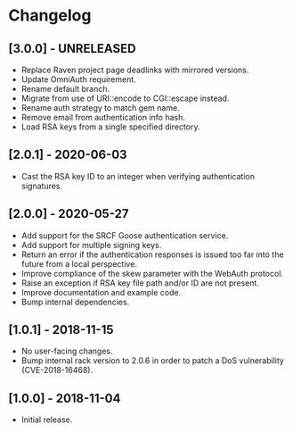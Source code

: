 # Changelog

## [3.0.0] - UNRELEASED

* Replace Raven project page deadlinks with mirrored versions.
* Update OmniAuth requirement.
* Rename default branch.
* Migrate from use of URI::encode to CGI::escape instead.
* Rename auth strategy to match gem name.
* Remove email from authentication info hash.
* Load RSA keys from a single specified directory.

## [2.0.1] - 2020-06-03

* Cast the RSA key ID to an integer when verifying authentication signatures.

## [2.0.0] - 2020-05-27

* Add support for the SRCF Goose authentication service.
* Add support for multiple signing keys.
* Return an error if the authentication responses is issued too far into the future from a local perspective.
* Improve compliance of the skew parameter with the WebAuth protocol.
* Raise an exception if RSA key file path and/or ID are not present.
* Improve documentation and example code.
* Bump internal dependencies.

## [1.0.1] - 2018-11-15

* No user-facing changes.
* Bump internal rack version to 2.0.6 in order to patch a DoS vulnerability (CVE-2018-16468).

## [1.0.0] - 2018-11-04

* Initial release.
